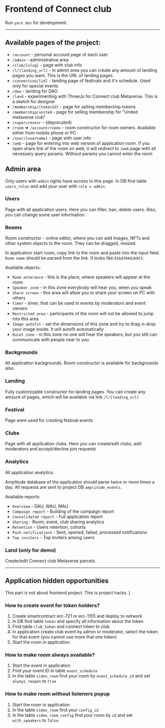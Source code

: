 # Frontend of Connect club

Run `yarn dev` for development.

---

## Available pages of the project:

- `/account` - personal account page of each user
- `/admin` - administrative area
- `/club/[slug]` - page with club info
- `/l/[landing_url]` - in admin area you can create any amount of landing pages you want. This is the URL of landing pages
- `/connectcon/[id]` - landing page of festivals and it's schedule. Used only for special events
- `/dao` - landing for DAO
- `/land` - experimenting with ThreeJs for Connect club Metaverse. This is a sketch for designer 
- `/membership/[tokenId]` - page for selling membership tokens
- `/membership/united` - page for selling membership for "United metaverse club"
- `/supercreator` - (deprecated)
- `/room` => `/account/rooms` - room constructor for room owners. Available either from mobile phone or PC
- `/user/[username]` - page with user info
- `/web` - page for entering into web version of application room. If you open share link of the room on web, it will redirect to `/web` page with all necessary query params. Without params you cannot enter the room

## Admin area

Only users with `admin` rights have access to this page. In DB find table `users_roles` and add your user with `role = admin`.

### Users

Page with all application users. Here you can filter, ban, delete users. Also, you can change some user information.

### Rooms

Room constructor - online editor, where you can add images, NFTs and other system objects to the room. They can be dragged, resized.

In application start room, copy link to the room and paste into the input field. `Room name` should be parsed from the link. It looks like `616d39442b972`.

Available objects:
- `Room enterance` - this is the place, where speakers will appear at the room
- `Speaker zone` - in this zone everybody will hear you, when you speak
- `Share screen` - this area will allow you to share your screen on PC with others
- `Timer` - timer, that can be used in events by moderators and event owners
- `Restricted area` - participants of the room will not be allowed to jump into this area
- `Image autofit` - set the dimensions of this zone and try to drag-n-drop your image inside. It will autofit automatically
- `Quiet zone` - in this zone no one will hear the speakers, but you still can communicate with people near to you

### Backgrounds

All application backgrounds. Room constructor is available for backgrounds also. 

### Landing

Fully customizable constructor for landing pages. You can create any amount of pages, which will be available via link `/l/[landing_url]`

### Festival

Page were used for creating festival events

### Clubs

Page with all application clubs. Here you can create/edit clubs, add moderators and accept/decline join requests

### Analytics

All application analytics. 

Amplitude database of the application should parse twice or more times a day. All requests are sent to project DB `amplitude_events`.

Available reports:
- `Overview` - DAU, WAU, MAU
- `Campaign report` - Building of the campaign report
- `Consolidated report` - Full application report
- `Sharing` - Room, event, club sharing analytics
- `Retention` - Users retention, cohorts
- `Push notifications` - Sent, opened, failed, processed notifications
- `Top inviters` - Top inviters among users

### Land (only for demo)

Create/edit Connect club Metaverse parcels.

---

## Application hidden opportunities

This part is not about frontend project. This is project hacks .)

### How to create event for token holders?

1. Create smartcontract erc-721 or erc-1155 and deploy to network
2. In DB find table `token` and specify all information about the token
3. Find table `club_token` and connect token to club
4. In application create club event by admin or moderator, select the token for that event (you cannot use more that one token)
5. Start the room in application

### How to make room always available?

1. Start the event in application
2. Find your event ID in table `event_schedule`
3. In the table `video_room` find your room by `event_schedule_id` and set `always_reopen` to `true` 

### How to make room without listeners popup

1. Start the room in application
2. In the table `video_room` find your `config_id`
3. In the table `video_room_config` find your room by `id` and set `with_speakers` to `false` 